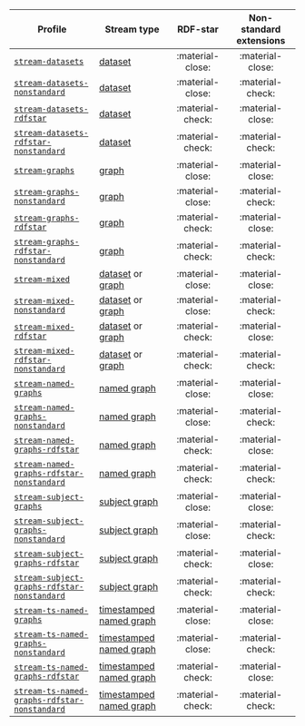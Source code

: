 Profile | Stream type | RDF-star | Non-standard extensions
--- | --- | :-: | :-:
[`stream-datasets`](https://w3id.org/riverbench/v/2.0.0/profiles/stream-datasets) | [dataset](https://w3id.org/stax/dev/taxonomy#rdf-dataset-stream) | :material-close: | :material-close:
[`stream-datasets-nonstandard`](https://w3id.org/riverbench/v/2.0.0/profiles/stream-datasets-nonstandard) | [dataset](https://w3id.org/stax/dev/taxonomy#rdf-dataset-stream) | :material-close: | :material-check:
[`stream-datasets-rdfstar`](https://w3id.org/riverbench/v/2.0.0/profiles/stream-datasets-rdfstar) | [dataset](https://w3id.org/stax/dev/taxonomy#rdf-dataset-stream) | :material-check: | :material-close:
[`stream-datasets-rdfstar-nonstandard`](https://w3id.org/riverbench/v/2.0.0/profiles/stream-datasets-rdfstar-nonstandard) | [dataset](https://w3id.org/stax/dev/taxonomy#rdf-dataset-stream) | :material-check: | :material-check:
[`stream-graphs`](https://w3id.org/riverbench/v/2.0.0/profiles/stream-graphs) | [graph](https://w3id.org/stax/dev/taxonomy#rdf-graph-stream) | :material-close: | :material-close:
[`stream-graphs-nonstandard`](https://w3id.org/riverbench/v/2.0.0/profiles/stream-graphs-nonstandard) | [graph](https://w3id.org/stax/dev/taxonomy#rdf-graph-stream) | :material-close: | :material-check:
[`stream-graphs-rdfstar`](https://w3id.org/riverbench/v/2.0.0/profiles/stream-graphs-rdfstar) | [graph](https://w3id.org/stax/dev/taxonomy#rdf-graph-stream) | :material-check: | :material-close:
[`stream-graphs-rdfstar-nonstandard`](https://w3id.org/riverbench/v/2.0.0/profiles/stream-graphs-rdfstar-nonstandard) | [graph](https://w3id.org/stax/dev/taxonomy#rdf-graph-stream) | :material-check: | :material-check:
[`stream-mixed`](https://w3id.org/riverbench/v/2.0.0/profiles/stream-mixed) | [dataset](https://w3id.org/stax/dev/taxonomy#rdf-dataset-stream) or [graph](https://w3id.org/stax/dev/taxonomy#rdf-graph-stream) | :material-close: | :material-close:
[`stream-mixed-nonstandard`](https://w3id.org/riverbench/v/2.0.0/profiles/stream-mixed-nonstandard) | [dataset](https://w3id.org/stax/dev/taxonomy#rdf-dataset-stream) or [graph](https://w3id.org/stax/dev/taxonomy#rdf-graph-stream) | :material-close: | :material-check:
[`stream-mixed-rdfstar`](https://w3id.org/riverbench/v/2.0.0/profiles/stream-mixed-rdfstar) | [dataset](https://w3id.org/stax/dev/taxonomy#rdf-dataset-stream) or [graph](https://w3id.org/stax/dev/taxonomy#rdf-graph-stream) | :material-check: | :material-close:
[`stream-mixed-rdfstar-nonstandard`](https://w3id.org/riverbench/v/2.0.0/profiles/stream-mixed-rdfstar-nonstandard) | [dataset](https://w3id.org/stax/dev/taxonomy#rdf-dataset-stream) or [graph](https://w3id.org/stax/dev/taxonomy#rdf-graph-stream) | :material-check: | :material-check:
[`stream-named-graphs`](https://w3id.org/riverbench/v/2.0.0/profiles/stream-named-graphs) | [named graph](https://w3id.org/stax/dev/taxonomy#rdf-named-graph-stream) | :material-close: | :material-close:
[`stream-named-graphs-nonstandard`](https://w3id.org/riverbench/v/2.0.0/profiles/stream-named-graphs-nonstandard) | [named graph](https://w3id.org/stax/dev/taxonomy#rdf-named-graph-stream) | :material-close: | :material-check:
[`stream-named-graphs-rdfstar`](https://w3id.org/riverbench/v/2.0.0/profiles/stream-named-graphs-rdfstar) | [named graph](https://w3id.org/stax/dev/taxonomy#rdf-named-graph-stream) | :material-check: | :material-close:
[`stream-named-graphs-rdfstar-nonstandard`](https://w3id.org/riverbench/v/2.0.0/profiles/stream-named-graphs-rdfstar-nonstandard) | [named graph](https://w3id.org/stax/dev/taxonomy#rdf-named-graph-stream) | :material-check: | :material-check:
[`stream-subject-graphs`](https://w3id.org/riverbench/v/2.0.0/profiles/stream-subject-graphs) | [subject graph](https://w3id.org/stax/dev/taxonomy#rdf-subject-graph-stream) | :material-close: | :material-close:
[`stream-subject-graphs-nonstandard`](https://w3id.org/riverbench/v/2.0.0/profiles/stream-subject-graphs-nonstandard) | [subject graph](https://w3id.org/stax/dev/taxonomy#rdf-subject-graph-stream) | :material-close: | :material-check:
[`stream-subject-graphs-rdfstar`](https://w3id.org/riverbench/v/2.0.0/profiles/stream-subject-graphs-rdfstar) | [subject graph](https://w3id.org/stax/dev/taxonomy#rdf-subject-graph-stream) | :material-check: | :material-close:
[`stream-subject-graphs-rdfstar-nonstandard`](https://w3id.org/riverbench/v/2.0.0/profiles/stream-subject-graphs-rdfstar-nonstandard) | [subject graph](https://w3id.org/stax/dev/taxonomy#rdf-subject-graph-stream) | :material-check: | :material-check:
[`stream-ts-named-graphs`](https://w3id.org/riverbench/v/2.0.0/profiles/stream-ts-named-graphs) | [timestamped named graph](https://w3id.org/stax/dev/taxonomy#timestamped-rdf-named-graph-stream) | :material-close: | :material-close:
[`stream-ts-named-graphs-nonstandard`](https://w3id.org/riverbench/v/2.0.0/profiles/stream-ts-named-graphs-nonstandard) | [timestamped named graph](https://w3id.org/stax/dev/taxonomy#timestamped-rdf-named-graph-stream) | :material-close: | :material-check:
[`stream-ts-named-graphs-rdfstar`](https://w3id.org/riverbench/v/2.0.0/profiles/stream-ts-named-graphs-rdfstar) | [timestamped named graph](https://w3id.org/stax/dev/taxonomy#timestamped-rdf-named-graph-stream) | :material-check: | :material-close:
[`stream-ts-named-graphs-rdfstar-nonstandard`](https://w3id.org/riverbench/v/2.0.0/profiles/stream-ts-named-graphs-rdfstar-nonstandard) | [timestamped named graph](https://w3id.org/stax/dev/taxonomy#timestamped-rdf-named-graph-stream) | :material-check: | :material-check:
